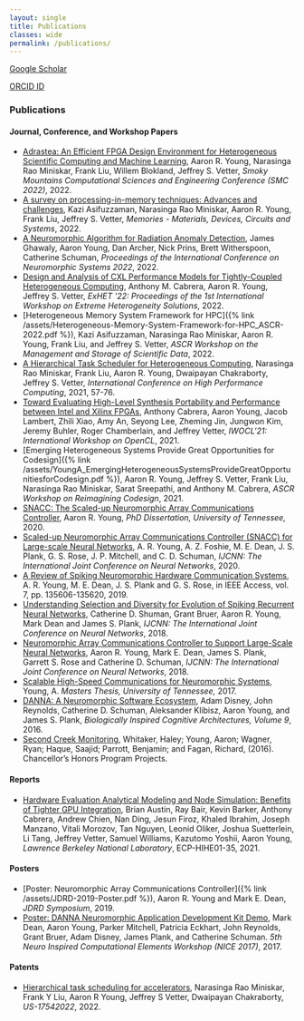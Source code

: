 ```yaml
---
layout: single
title: Publications
classes: wide
permalink: /publications/
---
```


<i class="fas fa-fw fa-graduation-cap"></i> [Google Scholar](https://scholar.google.com/citations?user=7_WjfTQAAAAJ&hl=en)

<i class="fab fa-orcid"></i> [ORCID ID](https://orcid.org/0000-0002-5448-4667)

### Publications

#### Journal, Conference, and Workshop Papers
* [Adrastea: An Efficient FPGA Design Environment for Heterogeneous Scientific Computing and Machine Learning](https://link.springer.com/chapter/10.1007/978-3-031-23606-8_14), Aaron R. Young, Narasinga Rao Miniskar, Frank Liu, Willem Blokland, Jeffrey S. Vetter, *Smoky Mountains Computational Sciences and Engineering Conference (SMC 2022)*, 2022.
* [A survey on processing-in-memory techniques: Advances and challenges](https://www.sciencedirect.com/science/article/pii/S2773064622000160), Kazi Asifuzzaman, Narasinga Rao Miniskar, Aaron R. Young, Frank Liu, Jeffrey S. Vetter, *Memories - Materials, Devices, Circuits and Systems*, 2022.
* [A Neuromorphic Algorithm for Radiation Anomaly Detection](https://dl.acm.org/doi/10.1145/3546790.3546815), James Ghawaly, Aaron Young, Dan Archer, Nick Prins, Brett Witherspoon, Catherine Schuman, *Proceedings of the International Conference on Neuromorphic Systems 2022*, 2022.
* [Design and Analysis of CXL Performance Models for Tightly-Coupled Heterogeneous Computing](https://dl.acm.org/doi/abs/10.1145/3529336.3530817), Anthony M. Cabrera, Aaron R. Young, Jeffrey S. Vetter, *ExHET '22: Proceedings of the 1st International Workshop on Extreme Heterogeneity Solutions*, 2022.
* [Heterogeneous Memory System Framework for HPC]({% link /assets/Heterogeneous-Memory-System-Framework-for-HPC_ASCR-2022.pdf %}), Kazi Asifuzzaman, Narasinga Rao Miniskar, Aaron R. Young, Frank Liu, and Jeffrey S. Vetter, *ASCR Workshop on the Management and Storage of Scientific Data*, 2022.
* [A Hierarchical Task Scheduler for Heterogeneous Computing](https://link.springer.com/chapter/10.1007/978-3-030-78713-4_4), Narasinga Rao Miniskar, Frank Liu, Aaron R. Young, Dwaipayan Chakraborty, Jeffrey S. Vetter, *International Conference on High Performance Computing*, 2021, 57-76.
* [Toward Evaluating High-Level Synthesis Portability and Performance between Intel and Xilinx FPGAs](https://dl.acm.org/doi/10.1145/3456669.3456699), Anthony Cabrera, Aaron Young, Jacob Lambert, Zhili Xiao, Amy An, Seyong Lee, Zheming Jin, Jungwon Kim,  Jeremy Buhler, Roger Chamberlain, and Jeffrey Vetter, *IWOCL'21: International Workshop on OpenCL*, 2021.
* [Emerging Heterogeneous Systems Provide Great Opportunities for Codesign]({% link /assets/YoungA_EmergingHeterogeneousSystemsProvideGreatOpportunitiesforCodesign.pdf %}), Aaron R. Young, Jeffrey S. Vetter, Frank Liu, Narasinga Rao Miniskar, Sarat Sreepathi, and Anthony M. Cabrera, *ASCR Workshop on Reimagining Codesign*, 2021.
* [SNACC: The Scaled-up Neuromorphic Array Communications Controller](https://trace.tennessee.edu/utk_graddiss/5843/), Aaron R. Young, *PhD Dissertation, University of Tennessee,* 2020.
* [Scaled-up Neuromorphic Array Communications Controller (SNACC) for Large-scale Neural Networks](https://ieeexplore.ieee.org/abstract/document/9206920?casa_token=ZP6B9B6WKtUAAAAA:v_evlTUrGLfeT3N0M1GPCj9PkFLj_dYpLjdYM3SgdW9Sm4PqFfI-w41SSuzI5_fJH3LP2jgAVg), A. R. Young, A. Z. Foshie, M. E. Dean, J. S. Plank, G. S. Rose, J. P. Mitchell, and C. D. Schuman, *IJCNN: The International Joint Conference on Neural Networks*, 2020.
* [A Review of Spiking Neuromorphic Hardware Communication Systems](http://neuromorphic.eecs.utk.edu/publications/2019-09-29-a-review-of-spiking-neuromorphic-hardware-communication-systems/), A. R. Young, M. E. Dean, J. S. Plank and G. S. Rose, in IEEE Access, vol. 7, pp. 135606-135620, 2019.
* [Understanding Selection and Diversity for Evolution of Spiking Recurrent Neural Networks](http://neuromorphic.eecs.utk.edu/publications/2018-07-13-understanding-selecting-and-diversity-for-evolution-of-spiking-recurrent-neural-networks/), Catherine D. Shuman, Grant Bruer, Aaron R. Young, Mark Dean and James S. Plank, *IJCNN: The International Joint Conference on Neural Networks*, 2018.
* [Neuromorphic Array Communications Controller to Support Large-Scale Neural Networks](http://neuromorphic.eecs.utk.edu/publications/2018-07-08-neuromorphic-array-communications-controller-to-support-large-scale-neural-networks/), Aaron R. Young, Mark E. Dean, James S. Plank, Garrett S. Rose and Catherine D. Schuman, *IJCNN: The International Joint Conference on Neural Networks*, 2018.
* [Scalable High-Speed Communications for Neuromorphic Systems](http://trace.tennessee.edu/utk_gradthes/4916/), Young, A. *Masters Thesis, University of Tennessee,* 2017.
* [DANNA: A Neuromorphic Software Ecosystem](http://neuromorphic.eecs.utk.edu/publications/2016-07-16-danna-a-neuromorphic-software-ecosystem/), Adam Disney, John Reynolds, Catherine D. Schuman, Aleksander Klibisz, Aaron Young, and James S. Plank, *Biologically Inspired Cognitive Architectures, Volume 9*, 2016.
* [Second Creek Monitoring](https://trace.tennessee.edu/utk_chanhonoproj/1908/), Whitaker, Haley; Young, Aaron; Wagner, Ryan; Haque, Saajid; Parrott, Benjamin; and Fagan, Richard, (2016). Chancellor’s Honors Program Projects.

#### Reports
* [Hardware Evaluation Analytical Modeling and Node Simulation: Benefits of Tighter GPU Integration](https://escholarship.org/uc/item/8h57b16g), Brian Austin, Ray Bair, Kevin Barker, Anthony Cabrera, Andrew Chien, Nan Ding, Jesun Firoz, Khaled Ibrahim, Joseph Manzano, Vitali Morozov, Tan Nguyen, Leonid Oliker, Joshua Suetterlein, Li Tang, Jeffrey Vetter, Samuel Williams, Kazutomo Yoshii, Aaron Young, *Lawrence Berkeley National Laboratory*, ECP-HIHE01-35, 2021.

#### Posters
* [Poster: Neuromorphic Array Communications Controller]({% link /assets/JDRD-2019-Poster.pdf %}), Aaron R. Young and Mark E. Dean, *JDRD Symposium*, 2019.
* [Poster: DANNA Neuromorphic Application Development Kit Demo](http://neuromorphic.eecs.utk.edu/posters/2017-03-07-danna-neuromorphic-development-kit-demo/), Mark Dean, Aaron Young, Parker Mitchell, Patricia Eckhart, John Reynolds, Grant Bruer, Adam Disney, James Plank, and Catherine Schuman. *5th Neuro Inspired Computational Elements Workshop (NICE 2017)*, 2017.

#### Patents
- [Hierarchical task scheduling for accelerators](https://patents.google.com/patent/US20220188155A1/en), Narasinga Rao Miniskar, Frank Y Liu, Aaron R Young, Jeffrey S Vetter, Dwaipayan Chakraborty, *US-17542022*, 2022.
